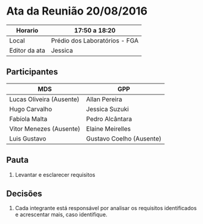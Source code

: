 # Ata da Reunião 20/08/2016


Horario | 17:50 a 18:20 |
---------|-----------------|
Local   | Prédio dos Laboratórios - FGA |
Editor da ata | Jessica |

## Participantes

MDS | GPP   |
---------|-----------------|
Lucas Oliveira (Ausente)|Allan Pereira |
Hugo Carvalho |Jessica Suzuki |
Fabíola Malta |Pedro Alcântara |
Vitor Menezes (Ausente)|Elaine Meirelles  |
Luis Gustavo |Gustavo Coelho (Ausente)|

## Pauta

1. Levantar e esclarecer requisitos

## Decisões

1. Cada integrante está responsável por analisar os requisitos identificados e acrescentar mais, caso identifique.
